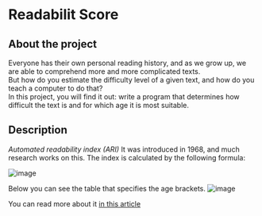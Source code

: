 # Readabilit Score

## About the project
Everyone has their own personal reading history, and as we grow up, we are able to comprehend more and more complicated texts. <br/> 
But how do you estimate the difficulty level of a given text, and how do you teach a computer to do that? <br/> 
In this project, you will find it out: write a program that determines how difficult the text is and for which age it is most suitable.

## Description

*Automated readability index (ARI)*
It was introduced in 1968, and much research works on this. The index is calculated by the following formula:

![image](https://github.com/Hubertoom/Readability_Score/assets/137101859/d7866fde-77e3-4b7d-8fa5-b1a90767f7b7)

Below you can see the table that specifies the age brackets.
![image](https://github.com/Hubertoom/Readability_Score/assets/137101859/94329090-bf72-448f-b60d-ccb9443ce95c)

You can read more about it [in this article]([url](https://en.wikipedia.org/wiki/Automated_readability_index)https://en.wikipedia.org/wiki/Automated_readability_index)
